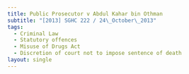 ```yaml
---
title: Public Prosecutor v Abdul Kahar bin Othman
subtitle: "[2013] SGHC 222 / 24\_October\_2013"
tags:
  - Criminal Law
  - Statutory offences
  - Misuse of Drugs Act
  - Discretion of court not to impose sentence of death
layout: single
---
```



